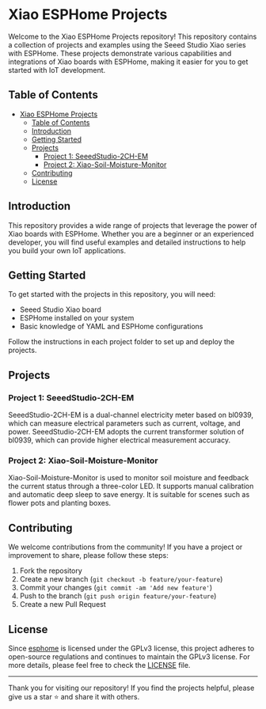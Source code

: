 # Xiao ESPHome Projects

Welcome to the Xiao ESPHome Projects repository! This repository contains a collection of projects and examples using the Seeed Studio Xiao series with ESPHome. These projects demonstrate various capabilities and integrations of Xiao boards with ESPHome, making it easier for you to get started with IoT development.

## Table of Contents
- [Xiao ESPHome Projects](#xiao-esphome-projects)
  - [Table of Contents](#table-of-contents)
  - [Introduction](#introduction)
  - [Getting Started](#getting-started)
  - [Projects](#projects)
    - [Project 1: SeeedStudio-2CH-EM](#project-1-seeedstudio-2ch-em)
    - [Project 2: Xiao-Soil-Moisture-Monitor](#project-2-xiao-soil-moisture-monitor)
  - [Contributing](#contributing)
  - [License](#license)

## Introduction
This repository provides a wide range of projects that leverage the power of Xiao boards with ESPHome. Whether you are a beginner or an experienced developer, you will find useful examples and detailed instructions to help you build your own IoT applications.

## Getting Started
To get started with the projects in this repository, you will need:
- Seeed Studio Xiao board
- ESPHome installed on your system
- Basic knowledge of YAML and ESPHome configurations

Follow the instructions in each project folder to set up and deploy the projects.

## Projects

### Project 1: SeeedStudio-2CH-EM

SeeedStudio-2CH-EM is a dual-channel electricity meter based on bl0939, which can measure electrical parameters such as current, voltage, and power. SeeedStudio-2CH-EM adopts the current transformer solution of bl0939, which can provide higher electrical measurement accuracy.

### Project 2: Xiao-Soil-Moisture-Monitor

Xiao-Soil-Moisture-Monitor is used to monitor soil moisture and feedback the current status through a three-color LED. It supports manual calibration and automatic deep sleep to save energy. It is suitable for scenes such as flower pots and planting boxes.

## Contributing
We welcome contributions from the community! If you have a project or improvement to share, please follow these steps:
1. Fork the repository
2. Create a new branch (`git checkout -b feature/your-feature`)
3. Commit your changes (`git commit -am 'Add new feature'`)
4. Push to the branch (`git push origin feature/your-feature`)
5. Create a new Pull Request

## License
Since [esphome](https://github.com/esphome/esphome) is licensed under the GPLv3 license, this project adheres to open-source regulations and continues to maintain the GPLv3 license. For more details, please feel free to check the [LICENSE](LICENSE) file.

---

Thank you for visiting our repository! If you find the projects helpful, please give us a star ⭐ and share it with others.
